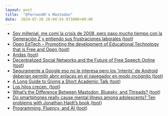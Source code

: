 ```yaml
---
layout: post
title:  "@fernand0's Mastodon"
date:  2024-07-20 10:04:54.973000+00:00
---
```

*  [Soy millenial, me comí la crisis de 2008, pero paso mucho tiempo con la Generación Z y entiendo sus frustraciones laborales ](https://www.genbeta.com/a-fondo/soy-millenial-me-comi-crisis-2008-paso-mucho-tiempo-generacion-z-entiendo-sus-frustraciones-laborale) ([toot](https://mastodon.social/@fernand0/112818251037054700))
*  [Open EdTech – Promoting the development of Educational Technology that is Free and Open ](https://openedtech.global) ([toot](https://mastodon.social/@fernand0/112818175925252458))
*  [Andas ](https://www.flickr.com/photos/fernand0/53840983959) ([toot](https://mastodon.social/@fernand0/112818141019850459))
*  [Decentralized Social Networks and the Future of Free Speech Online ](https://arxiv.org/abs/2406.0693) ([toot](https://mastodon.social/@fernand0/112817786289108423))
*  [Seguramente a Google eso no le interesa pero los &#39;intents&#39; de Android deberían permitir abrir enlaces en el navegador en modo incógnito ](https://mastodon.social/@fernand0/112817480395123141) ([toot](https://mastodon.social/@fernand0/112817480395123141))
*  [A Long Guide to Giving a Short Academic Talk ](https://benjaminnoble.org/blog/short-tal) ([toot](https://mastodon.social/@fernand0/112816230496668938))
*  [Los hijos crecen. ](https://avecesunafoto.wordpress.com/2024/07/19/los-hijos-crecen) ([toot](https://mastodon.social/@fernand0/112814417756577776))
*  [What’s the Difference Between Mastodon, Bluesky, and Threads? ](https://www.eff.org/deeplinks/2024/06/whats-difference-between-mastodon-bluesky-and-thread) ([toot](https://mastodon.social/@fernand0/112814257590351351))
*  [Do smartphones really cause mental illness among adolescents? Ten problems with Jonathan Haidt’s book ](https://blogs.lse.ac.uk/parenting4digitalfuture/2024/05/15/haidt) ([toot](https://mastodon.social/@fernand0/112814081145213114))
*  [Programming, Fluency, and AI ](https://www.oreilly.com/radar/programming-fluency-and-ai) ([toot](https://mastodon.social/@fernand0/112813865764406692))
